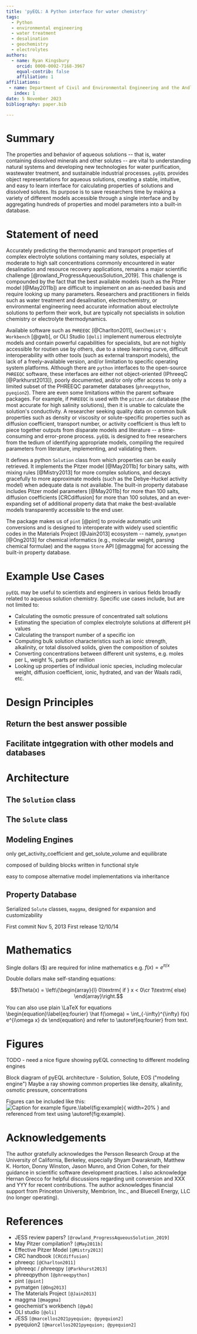 ```yaml
---
title: 'pyEQL: A Python interface for water chemistry'
tags:
  - Python
  - environmental engineering
  - water treatment
  - desalination
  - geochemistry
  - electrolytes
authors:
  - name: Ryan Kingsbury
    orcid: 0000-0002-7168-3967
    equal-contrib: false
    affiliation: 1
affiliations:
 - name: Department of Civil and Environmental Engineering and the Andlinger Center for Energy and the Environment, Princeton University, USA
   index: 1
date: 5 November 2023
bibliography: paper.bib

---
```


# Summary

The properties and behavior of aqueous solutions -- that is, water containing dissolved
minerals and other solutes -- are vital to understanding natural systems and developing
new technologies for water purification, wastewater treatment, and sustainable industrial
processes. `pyEQL` provides object representations for aqueous solutions, creating a
stable, intuitive, and easy to learn interface for calculating properties of solutions
and dissolved solutes. Its purpose is to save researchers time by making a variety of
different models accessible through a single interface and by aggregating hundreds of
properties and model parameters into a built-in database.

# Statement of need

Accurately predicting the thermodynamic and transport properties of complex electrolyte
solutions containing many solutes, especially at moderate to high salt concentrations
commonly encountered in water desalination and resource recovery applications, remains a
major scientific challenge [@rowland_ProgressAqueousSolution_2019]. This challenge is
compounded by the fact that the best available models (such as the Pitzer model [@May2011b])
are difficult to implement on an as-needed basis and require looking up many parameters.
Researchers and practitioners in fields such as water treatment and desalination, electrochemistry,
or environmental engineering need accurate information about electrolyte solutions to perform their work,
but are typically not specialists in solution chemistry or electrolyte thermodynamics.

Available software such as `PHREEQC` [@Charlton2011], `GeoChemist's Workbench` [@gwb], or
OLI Studio `[@oli]` implement numerous electrolyte models and contain powerful capabilities for
specialists, but are not highly accessible for routien use by others, due to a
steep learning curve, difficult interoperability with other tools (such as external transport models),
the lack of a freely-available version, and/or limitation to specific operating system platforms.
Although there are `python` interfaces to the open-source `PHREEQC` software, these interfaces
are either not object-oriented (IPhreeqC [@Parkhurst2013]), poorly documented, and/or only offer access
to only a limited subset of the PHREEQC parameter databases (`phreeqpython`, `pyeqion2`). There
are even some limitations within the parent software packages. For example, if `PHREEQC` is
used with the `pitzer.dat` database (the most accurate for high salinity solutions), then
it is unable to calculate the solution's conductivity. A researcher seeking quality
data on common bulk properties such as density or viscosity or solute-specific
properties such as diffusion coefficient, transport number, or activity coefficient is thus left
to piece together outputs from disparate models and literature -- a time-consuming and error-prone process.
`pyEQL` is designed to free researchers from the tedium of identifying appropriate
models, compiling the required parameters from literature, implementing, and validating them.

It defines a python `Solution` class from which properties can be easily retrieved. It
implements the Pitzer model [@May2011b] for binary salts, with mixing rules [@Mistry2013] for
more complex solutions, and decays gracefully to more approximate models (such as the Debye-Huckel activity
model) when adequate data is not available. The built-in property database includes
Pitzer model parameters [@May2011b] for more than 100 salts, diffusion coefficients [CRCdiffusion] for more than
100 solutes, and an ever-expanding set of additional property data that make the best-available models
transparently accessible to the end user.

The package makes us of `pint` [@pint] to provide automatic unit conversions and is designed to
interoperate with widely used scientific codes in the Materials Project [@Jain2013] ecosystem --
namely, `pymatgen` [@Ong2013] for chemical informatics (e.g., molecular weight, parsing chemical
formulae) and the `maggma` `Store` API [@maggma] for accessing the built-in property database.

# Example Use Cases

`pyEQL` may be useful to scientists and engineers in various fields broadly related to aqueous
solution chemistry. Specific use cases include, but are not limited to:

- Calculating the osmotic pressure of concentrated salt solutions
- Estimating the speciation of complex electrolyte solutions at different pH values
- Calculating the transport number of a specific ion
- Computing bulk solution characteristics such as ionic strength, alkalinity, or total
  dissolved solids, given the composition of solutes
- Converting concentrations between different unit systems, e.g. moles per L, weight %, parts per million
- Looking up properties of individual ionic species, including molecular weight, diffusion coefficient,
  ionic, hydrated, and van der Waals radii, etc.

# Design Principles

## Return the best answer possible

## Facilitate intgegration with other models and databases


# Architecture

## The `Solution` class

## The `Solute` class

## Modeling Engines

only get_activity_coefficient and get_solute_volume and equilibrate

composed of building blocks written in functional style

easy to compose alternative model implementations via inheritance

## Property Database

Serialized `Solute` classes, `maggma`, designed for expansion and customizability


First commit Nov 5, 2013
First release 12/10/14

# Mathematics

Single dollars ($) are required for inline mathematics e.g. $f(x) = e^{\pi/x}$

Double dollars make self-standing equations:

$$\Theta(x) = \left\{\begin{array}{l}
0\textrm{ if } x < 0\cr
1\textrm{ else}
\end{array}\right.$$

You can also use plain \LaTeX for equations
\begin{equation}\label{eq:fourier}
\hat f(\omega) = \int_{-\infty}^{\infty} f(x) e^{i\omega x} dx
\end{equation}
and refer to \autoref{eq:fourier} from text.


# Figures

TODO - need a nice figure showing pyEQL connecting to different modeling engines

Block diagram of pyEQL architecture - Solution, Solute, EOS ("modeling engine")
Maybe a ray showing common properties like density, alkalinity, osmotic pressure,
concentrations

Figures can be included like this:
![Caption for example figure.\label{fig:example}](figure.png){ width=20% }
and referenced from text using \autoref{fig:example}.


# Acknowledgements

The author gratefully acknowledges the Persson Research Group at the University
of California, Berkeley, especially Shyam Dwaraknath, Matthew K. Horton, Donny Winston,
Jason Munro, and Orion Cohen, for their guidance in scientific
software development practices. I also acknowledge Hernan Grecco for helpful discussions
regarding unit conversion and XXX and YYY for recent contributions. The author acknowledges
financial support from Princeton University, Membrion, Inc., and
Bluecell Energy, LLC (no longer operating).

# References

- JESS review papers? `[@rowland_ProgressAqueousSolution_2019]`
- May Pitzer compilation? `[@May2011b]`
- Effective Pitzer Model `[@Mistry2013]`
- CRC handbook `[CRCdiffusion]`
- phreeqc `[@Charlton2011]`
- iphreeqc / phreeqpy `[@Parkhurst2013]`
- phreeqpython `[@phreeqpython]`
- pint `[@pint]`
- pymatgen `[@Ong2013]`
- The Materials Project `[@Jain2013]`
- maggma `[@maggma]`
- geochemist's workbench `[@gwb]`
- OLI studio `[@oli]`
- JESS `[@marcellos2021pyequion; @pyequion2]`
- pyequion2 `[@marcellos2021pyequion; @pyequion2]`
